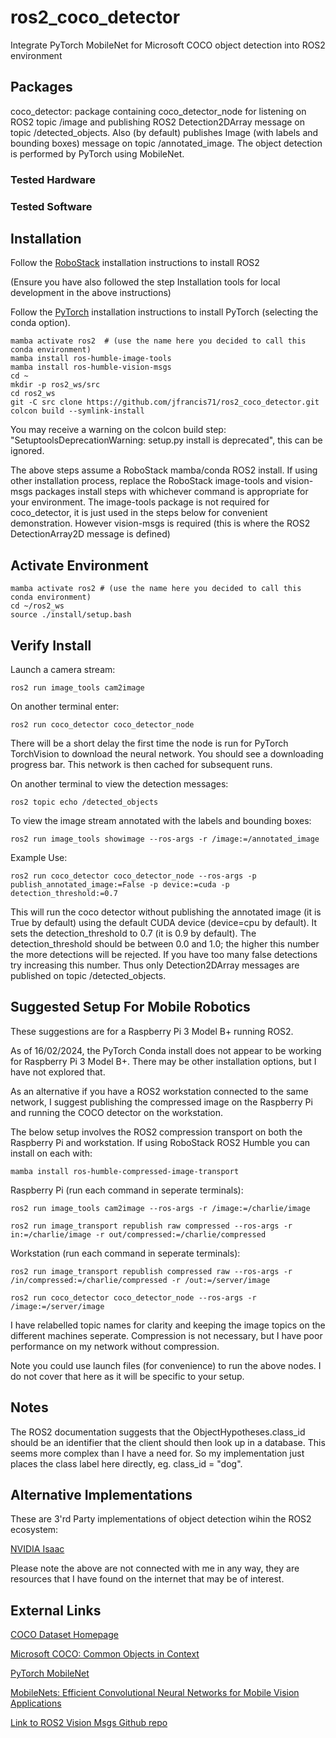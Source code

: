 # ros2_coco_detector
Integrate PyTorch MobileNet for Microsoft COCO object detection into ROS2 environment

## Packages

coco_detector: package containing coco_detector_node for listening on ROS2 topic /image and publishing ROS2 Detection2DArray message on topic /detected_objects. Also (by default) publishes Image (with labels and bounding boxes) message on topic /annotated_image. The object detection is performed by PyTorch using MobileNet.

### Tested Hardware


### Tested Software


## Installation

Follow the [RoboStack](https://robostack.github.io/GettingStarted.html) installation instructions to install ROS2

(Ensure you have also followed the step Installation tools for local development in the above instructions)

Follow the [PyTorch](https://pytorch.org/) installation instructions to install PyTorch (selecting the conda option).

```
mamba activate ros2  # (use the name here you decided to call this conda environment)
mamba install ros-humble-image-tools
mamba install ros-humble-vision-msgs
cd ~
mkdir -p ros2_ws/src
cd ros2_ws
git -C src clone https://github.com/jfrancis71/ros2_coco_detector.git
colcon build --symlink-install
```
You may receive a warning on the colcon build step: "SetuptoolsDeprecationWarning: setup.py install is deprecated", this can be ignored.

The above steps assume a RoboStack mamba/conda ROS2 install. If using other installation process, replace the RoboStack image-tools and vision-msgs packages install steps with whichever command is appropriate for your environment. The image-tools package is not required for coco_detector, it is just used in the steps below for convenient demonstration. However vision-msgs is required (this is where the ROS2 DetectionArray2D message is defined)

## Activate Environment

```
mamba activate ros2 # (use the name here you decided to call this conda environment)
cd ~/ros2_ws
source ./install/setup.bash
```

## Verify Install

Launch a camera stream:
```
ros2 run image_tools cam2image
```

On another terminal enter:
```
ros2 run coco_detector coco_detector_node
```
There will be a short delay the first time the node is run for PyTorch TorchVision to download the neural network. You should see a downloading progress bar. This network is then cached for subsequent runs.

On another terminal to view the detection messages:
```
ros2 topic echo /detected_objects
```
To view the image stream annotated with the labels and bounding boxes:
```
ros2 run image_tools showimage --ros-args -r /image:=/annotated_image
```

Example Use:

```
ros2 run coco_detector coco_detector_node --ros-args -p publish_annotated_image:=False -p device:=cuda -p detection_threshold:=0.7
```

This will run the coco detector without publishing the annotated image (it is True by default) using the default CUDA device (device=cpu by default). It sets the detection_threshold to 0.7 (it is 0.9 by default). The detection_threshold should be between 0.0 and 1.0; the higher this number the more detections will be rejected. If you have too many false detections try increasing this number. Thus only Detection2DArray messages are published on topic /detected_objects.


## Suggested Setup For Mobile Robotics

These suggestions are for a Raspberry Pi 3 Model B+ running ROS2.

As of 16/02/2024, the PyTorch Conda install does not appear to be working for Raspberry Pi 3 Model B+.
There may be other installation options, but I have not explored that.

As an alternative if you have a ROS2 workstation connected to the same network, I suggest publishing the compressed image on the Raspberry Pi and running the COCO detector on the workstation.

The below setup involves the ROS2 compression transport on both the Raspberry Pi and workstation. If using RoboStack ROS2 Humble you can install on each with:

```mamba install ros-humble-compressed-image-transport```

Raspberry Pi (run each command in seperate terminals):

```ros2 run image_tools cam2image --ros-args -r /image:=/charlie/image```

```ros2 run image_transport republish raw compressed --ros-args -r in:=/charlie/image -r out/compressed:=/charlie/compressed```

Workstation (run each command in seperate terminals):

```ros2 run image_transport republish compressed raw --ros-args -r /in/compressed:=/charlie/compressed -r /out:=/server/image```

```ros2 run coco_detector coco_detector_node --ros-args -r /image:=/server/image```

I have relabelled topic names for clarity and keeping the image topics on the different machines seperate. Compression is not necessary, but I have poor performance on my network without compression.

Note you could use launch files (for convenience) to run the above nodes. I do not cover that here as it will be specific to your setup.

## Notes

The ROS2 documentation suggests that the ObjectHypotheses.class_id should be an identifier that the client should then look up in a database. This seems more complex than I have a need for. So my implementation just places the class label here directly, eg. class_id = "dog".

## Alternative Implementations

These are 3'rd Party implementations of object detection wihin the ROS2 ecosystem:

[NVIDIA Isaac](https://github.com/NVIDIA-ISAAC-ROS/isaac_ros_object_detection)

Please note the above are not connected with me in any way, they are resources that I have found on the internet that may be of interest.

## External Links

[COCO Dataset Homepage](https://cocodataset.org/#home)

[Microsoft COCO: Common Objects in Context](http://arxiv.org/abs/1405.0312)

[PyTorch MobileNet](https://pytorch.org/vision/stable/models/generated/torchvision.models.detection.fasterrcnn_mobilenet_v3_large_320_fpn.html)

[MobileNets: Efficient Convolutional Neural Networks for Mobile Vision Applications](https://arxiv.org/abs/1704.04861)

[Link to ROS2 Vision Msgs Github repo](https://github.com/ros-perception/vision_msgs)
